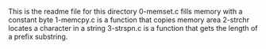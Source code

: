 This is the readme file for this directory
0-memset.c fills memory with a constant byte
1-memcpy.c is a function that copies memory area
2-strchr locates a character in a string
3-strspn.c is a function that gets the length of a prefix substring.
